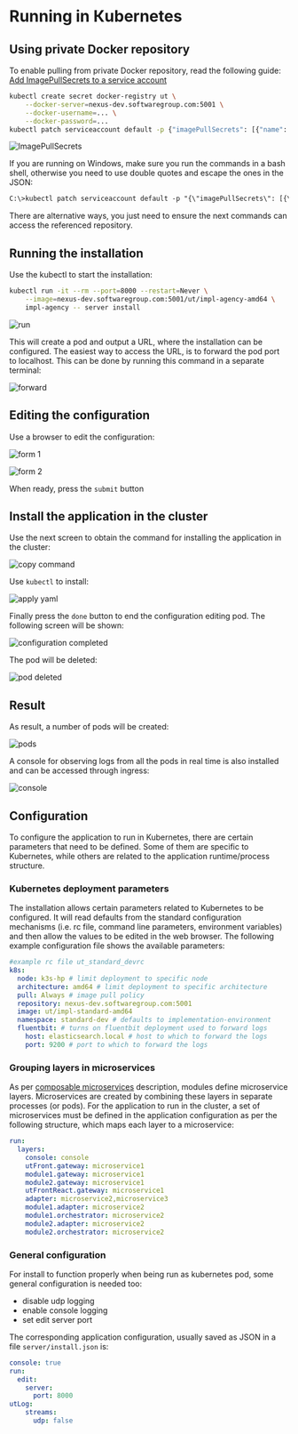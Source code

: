 # Running in Кubernetes

## Using private Docker repository

To enable pulling from private Docker repository, read the following guide:
[Add ImagePullSecrets to a service account](https://kubernetes.io/docs/tasks/configure-pod-container/configure-service-account/#add-imagepullsecrets-to-a-service-account)

```bash
kubectl create secret docker-registry ut \
    --docker-server=nexus-dev.softwaregroup.com:5001 \
    --docker-username=... \
    --docker-password=...
kubectl patch serviceaccount default -p {"imagePullSecrets": [{"name": "ut"}]
```

![ImagePullSecrets](01-secret.png)

If you are running on Windows, make sure you run the commands in a bash shell,
otherwise you need to use double quotes and escape the ones in the JSON:

```txt
C:\>kubectl patch serviceaccount default -p "{\"imagePullSecrets\": [{\"name\": \"ut\"}]}"
```

There are alternative ways, you just need to ensure the next commands can access
the referenced repository.

## Running the installation

Use the kubectl to start the installation:

```bash
kubectl run -it --rm --port=8000 --restart=Never \
    --image=nexus-dev.softwaregroup.com:5001/ut/impl-agency-amd64 \
    impl-agency -- server install
```

![run](02-run.png)

This will create a pod and output a URL, where the installation
can be configured. The easiest way to access the URL, is to
forward the pod port to localhost. This can be done by running this command
in a separate terminal:

![forward](03-forward.png)

## Editing the configuration

Use a browser to edit the configuration:

![form 1](04-form.png)

![form 2](05-form.png)

When ready, press the `submit` button

## Install the application in the cluster

Use the next screen to obtain the command for installing the
application in the cluster:

![copy command](06-copy.png)

Use `kubectl` to install:

![apply yaml](07-apply.png)

Finally press the `done` button to end the configuration
editing pod. The following screen will be shown:

![configuration completed](08-done.png)

The pod will be deleted:

![pod deleted](09-deleted.png)

## Result

As result, a number of pods will be created:

![pods](10-pods.png)

A console for observing logs from all the pods in real time
is also installed and can be accessed through ingress:

![console](11-console.png)

## Configuration

To configure the application to run in Kubernetes, there are
certain parameters that need to be defined. Some of them
are specific to Kubernetes, while others are related to
the application runtime/process structure.

### Kubernetes deployment parameters

The installation allows certain parameters related to Kubernetes to be configured.
It will read defaults from the standard configuration mechanisms (i.e. rc file,
command line parameters, environment variables) and then allow
the values to be edited in the web browser. The following example configuration file
shows the available parameters:

```yaml
#example rc file ut_standard_devrc
k8s:
  node: k3s-hp # limit deployment to specific node
  architecture: amd64 # limit deployment to specific architecture
  pull: Always # image pull policy
  repository: nexus-dev.softwaregroup.com:5001
  image: ut/impl-standard-amd64
  namespace: standard-dev # defaults to implementation-environment
  fluentbit: # turns on fluentbit deployment used to forward logs
    host: elasticsearch.local # host to which to forward the logs
    port: 9200 # port to which to forward the logs
```

### Grouping layers in microservices

As per [composable microservices](../../microservices.md) description, modules define
microservice layers. Microservices are created by combining these layers in separate
processes (or pods). For the application to run in the cluster, a set of
microservices must be defined in the application configuration as per the
following structure, which maps each layer to a microservice:

```yaml
run:
  layers:
    console: console
    utFront.gateway: microservice1
    module1.gateway: microservice1
    module2.gateway: microservice1
    utFrontReact.gateway: microservice1
    adapter: microservice2,microservice3
    module1.adapter: microservice2
    module1.orchestrator: microservice2
    module2.adapter: microservice2
    module2.orchestrator: microservice2
```

### General configuration

For install to function properly when being run as kubernetes pod,
some general configuration is needed too:

* disable udp logging
* enable console logging
* set edit server port

The corresponding application configuration, usually saved
as JSON in a file `server/install.json` is:

```yaml
console: true
run:
  edit:
    server:
      port: 8000
utLog:
    streams:
      udp: false
```
